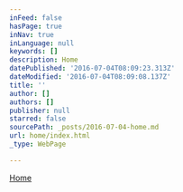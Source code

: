 ```yaml
---
inFeed: false
hasPage: true
inNav: true
inLanguage: null
keywords: []
description: Home
datePublished: '2016-07-04T08:09:23.313Z'
dateModified: '2016-07-04T08:09:08.137Z'
title: ''
author: []
authors: []
publisher: null
starred: false
sourcePath: _posts/2016-07-04-home.md
url: home/index.html
_type: WebPage

---
```

[Home][0]

[0]: http://thegrid.ai/projectized